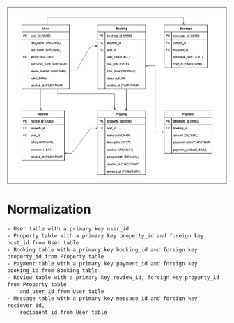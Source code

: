 ![Logo](./ERD/requirements.png)

# Normalization
    - User table with a primary key user_id
    - Property table with a primary key property_id and foreign key host_id from User table
    - Booking table with a primary key booking_id and foreign key property_id from Property table
    - Payment table with a primary key payment_id and foreign key booking_id from Booking table
    - Review table with a primary key review_id, foreign key property_id from Property table
        and user_id from User table
    - Message table with a primary key message_id and foreign key reciever_id,
        recipient_id from User table